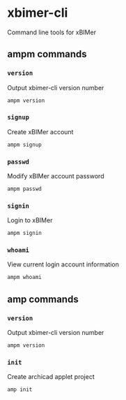 # xbimer-cli

Command line tools for xBIMer

## ampm commands

### `version`

Output xbimer-cli version number

```bash
ampm version
```

### `signup`

Create xBIMer account

```bash
ampm signup
```

### `passwd`

Modify xBIMer account password

```bash
ampm passwd
```

### `signin`

Login to xBIMer

```bash
ampm signin
```

### `whoami`

View current login account information

```bash
ampm whoami
```

## amp commands

### `version`

Output xbimer-cli version number

```bash
ampm version
```

### `init`

Create archicad applet project

```bash
amp init
```
